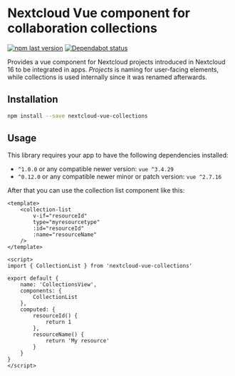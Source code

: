 <!--
  - SPDX-FileCopyrightText: 2019 Nextcloud GmbH and Nextcloud contributors
  - SPDX-License-Identifier: AGPL-3.0-or-later
-->

# Nextcloud Vue component for collaboration collections

[![npm last version](https://img.shields.io/npm/v/nextcloud-vue-collections.svg?style=flat-square)](https://www.npmjs.com/package/nextcloud-vue-collections) [![Dependabot status](https://img.shields.io/badge/Dependabot-enabled-brightgreen.svg?longCache=true&style=flat-square&logo=dependabot)](https://dependabot.com)

Provides a vue component for Nextcloud projects introduced in Nextcloud 16 to be integrated in apps. *Projects* is naming for user-facing elements, while collections is used internally since it was renamed afterwards.

## Installation

```sh
npm install --save nextcloud-vue-collections
```


## Usage

This library requires your app to have the following dependencies installed:

- `^1.0.0` or any compatible newer version: `vue ^3.4.29`
- `^0.12.0` or any compatible newer minor or patch version: `vue ^2.7.16`

After that you can use the collection list component like this:

```vue
<template>
	<collection-list 
		v-if="resourceId" 
		type="myresourcetype" 
		:id="resourceId" 
		:name="resourceName" 
	/>
</template>

<script>
import { CollectionList } from 'nextcloud-vue-collections'

export default {
	name: 'CollectionsView',
	components: {
		CollectionList
	},
	computed: {
		resourceId() {
			return 1
		},
		resourceName() {
			return 'My resource'
		}
	}
}
</script>
```
